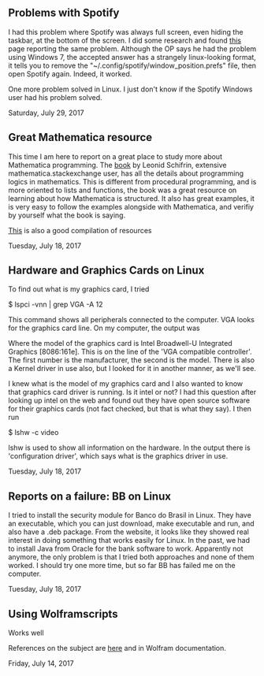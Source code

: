 <h2>
Problems with Spotify
</h2>


I had this problem where Spotify was always full screen, even hiding the taskbar, at the bottom
of the screen. I did some research and found <a href="https://community.spotify.com/t5/Desktop-Linux-Windows-Web-Player/Spotify-open-in-full-screen-cannot-access-taskbar-anymore/td-p/1044311">this</a> page reporting the
same problem. Although the OP says he had the problem using Windows 7, the accepted answer
has a strangely linux-looking format, it tells you to remove the "~/.config/spotify/window_position.prefs"
file, then open Spotify again. Indeed, it worked.

One more problem solved in Linux. I just don't know if the Spotify Windows user had his problem solved.

Saturday, July 29, 2017


<!-- end of blog post-->





<h2>
Great Mathematica resource
</h2>


This time I am here to report on a great place to study more about Mathematica programming.
The [book][leonid] by Leonid Schifrin, extensive
mathematica.stackexchange user, has all the details about programming logics in mathematics.
This is different from procedural programming, and is more oriented to lists and functions,
the book was a great resource on learning about how Mathematica is structured. It also
has great examples, it is very easy to follow the examples alongside with Mathematica,
and verifiy by yourself what the book is saying.

[This][math-se] is also a good compilation of resources


[leonid]: http://www.mathprogramming-intro.org/
[math-se]: https://mathematica.stackexchange.com/questions/18/where-can-i-find-examples-of-good-mathematica-programming-practice

Tuesday, July 18, 2017



<!-- end of blog post-->




<h2>
Hardware and Graphics Cards on Linux
</h2>


To find out what is my graphics card, I tried


<p class="code">
$ lspci -vnn | grep VGA -A 12



This command shows all peripherals connected to the computer. VGA looks for
the graphics card line. On my computer, the output was



Where the model of the graphics card is Intel Broadwell-U Integrated Graphics [8086:161e]. This is on the line
of the 'VGA compatible controller'. The first number is the manufacturer, the second is the model.
There is also a Kernel driver in use also, but I looked for it in another manner, as we'll see.



I knew what is the model of my graphics card and I also wanted to know that graphics card driver is running. Is
it intel or not? I had this question after looking up intel on the web and found out they have open source
software for their graphics cards (not fact checked, but that is what they say). I then run


<p class="code">
$ lshw -c video



lshw is used to show all information on the hardware. In the output there is 'configuration driver',
which says what is the graphics driver in use.



Tuesday, July 18, 2017



<!-- end of blog post-->





<h2>
Reports on a failure: BB on Linux
</h2>


I tried to install the security module for Banco do Brasil in Linux. They have an executable,
which you can just download, make executable and run, and also have a .deb package.
From the website, it looks like they showed real interest in doing something that works easily
for Linux. In the past, we had to install Java from Oracle for the bank software to work.
Apparently not anymore, the only problem is that I tried both approaches and none of them
worked.
I should try one more time, but so far BB has failed me on the computer.




Tuesday, July 18, 2017



<!-- end of blog post-->




<h2>
Using Wolframscripts
</h2>

Works well

References on the subject are [here][wolframscript] and in Wolfram documentation.

[wolframscript]: http://blog.wolfram.com/2017/05/17/wolframscript-run-your-code-from-anywhere/


Friday, July 14, 2017



<!-- end of blog post-->
